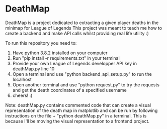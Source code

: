 # DeathMap
DeathMap is a project dedicated to extracting a given player deaths in the minimap for League of Legends 
This project was meant to teach me how to create a backend and make API calls whilst providing real life utility :)

To run this repository you need to:
1. Have python 3.8.2 installed on your computer
2. Run "pip install -r requirements.txt" in your terminal
3. Provide your own League of Legends developper API key in deathMap.py line 10
4. Open a terminal and use "python backend_api_setup.py" to run the localhost 
5. Open another terminal and use "python request.py" to try the requests and get the death coordinates of a specified username
6. cheers! :)

Note: deathMap.py contains commented code that can create a visual representation of the death map in matplotlib and can be run by following instructions on the file + "python deathMap.py" in a terminal. This is because I'll be moving the visual representation to a frontend project. 
